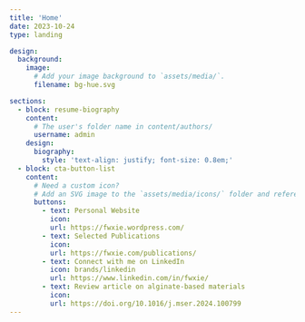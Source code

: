 ```yaml
---
title: 'Home'
date: 2023-10-24
type: landing

design:
  background:
    image:
      # Add your image background to `assets/media/`.
      filename: bg-hue.svg

sections:
  - block: resume-biography
    content:
      # The user's folder name in content/authors/
      username: admin
    design:
      biography:
        style: 'text-align: justify; font-size: 0.8em;'
  - block: cta-button-list
    content:
      # Need a custom icon?
      # Add an SVG image to the `assets/media/icons/` folder and reference it in the `icon` field below
      buttons:
        - text: Personal Website
          icon: 
          url: https://fwxie.wordpress.com/
        - text: Selected Publications
          icon: 
          url: https://fwxie.com/publications/
        - text: Connect with me on LinkedIn
          icon: brands/linkedin
          url: https://www.linkedin.com/in/fwxie/
        - text: Review article on alginate-based materials
          icon: 
          url: https://doi.org/10.1016/j.mser.2024.100799
---
```

